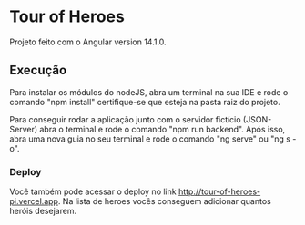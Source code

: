 # Tour of Heroes

Projeto feito com o Angular version 14.1.0.

## Execução

Para instalar os módulos do nodeJS, abra um terminal na sua IDE e rode o comando "npm install" certifique-se que esteja na pasta raiz do projeto.

Para conseguir rodar a aplicação junto com o servidor fictício (JSON-Server) abra o terminal e rode o comando "npm run backend". Após isso, abra uma nova guia no seu terminal e rode o comando "ng serve" ou "ng s -o".

### Deploy

Você também pode acessar o deploy no link http://tour-of-heroes-pi.vercel.app. Na lista de heroes vocês conseguem adicionar quantos heróis desejarem.
